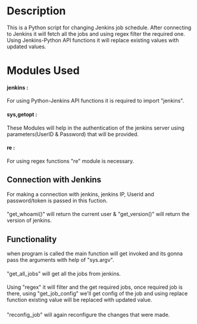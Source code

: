 # Description
  This is a Python script for changing Jenkins job schedule. 
  After connecting to Jenkins it will fetch all the jobs and using regex filter the required one.
  Using Jenkins-Python API functions it will replace existing values with updated values.

# Modules Used
  #### jenkins :
  For using Python-Jenkins API functions it is required to import "jenkins".
  #### sys,getopt :
  These Modules will help in the authentication of the jenkins server using parameters(UserID & Password) that will be provided.
  #### re :
  For using regex functions "re" module is necessary.

## Connection with Jenkins
  For making a connection with jenkins, jenkins IP, Userid and password/token is passed in this fuction.
  ####
  "get_whoami()" will return the current user & "get_version()" will return the version of jenkins.

## Functionality
  when program is called the main function will get invoked and its gonna pass the arguments with help of "sys.argv".
  ####
  "get_all_jobs" will get all the jobs from jenkins. 
  ####
  Using "regex" it will filter and the get required jobs, once required job is there, using "get_job_config" we'll get config of the job 
  and using replace function existing value will be replaced with updated value.
  ###
  "reconfig_job" will again reconfigure the changes that were made.



  
